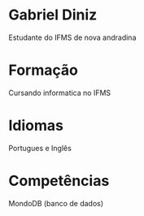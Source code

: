 # Gabriel Diniz
Estudante do IFMS de nova andradina 

# Formação
Cursando informatica no IFMS

# Idiomas
Portugues e Inglês

# Competências
MondoDB (banco de dados)